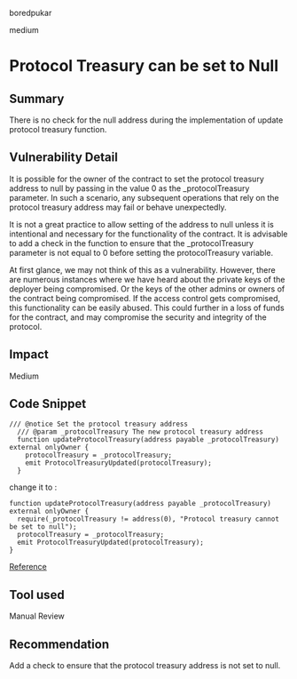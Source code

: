 boredpukar

medium

# Protocol Treasury can be set to Null

## Summary

There is no check for the null address during the implementation of update protocol treasury function.

## Vulnerability Detail

It is possible for the owner of the contract to set the protocol treasury address to null by passing in the value 0 as the _protocolTreasury parameter. In such a scenario, any subsequent operations that rely on the protocol treasury address may fail or behave unexpectedly.

It is not a great practice to allow setting of the address to null unless it is intentional and necessary for the functionality of the contract. It is advisable to add a check in the function to ensure that the _protocolTreasury parameter is not equal to 0 before setting the protocolTreasury variable. 

At first glance, we may not think of this as a vulnerability. However, there are numerous instances where we have heard about the private keys of the deployer being compromised. Or the keys of the other admins or owners of the contract being compromised. If the access control gets compromised, this functionality can be easily abused. This could further in a loss of funds for the contract, and may compromise the security and integrity of the protocol.

## Impact

Medium

## Code Snippet

```solidity
/// @notice Set the protocol treasury address
  /// @param _protocolTreasury The new protocol treasury address
  function updateProtocolTreasury(address payable _protocolTreasury) external onlyOwner {
    protocolTreasury = _protocolTreasury;
    emit ProtocolTreasuryUpdated(protocolTreasury);
  }
```

change it to : 

```solidity
function updateProtocolTreasury(address payable _protocolTreasury) external onlyOwner {
  require(_protocolTreasury != address(0), "Protocol treasury cannot be set to null");
  protocolTreasury = _protocolTreasury;
  emit ProtocolTreasuryUpdated(protocolTreasury);
}
```

[Reference](https://github.com/allo-protocol/contracts/blob/main/contracts/settings/AlloSettings.sol#L48-#L53)

## Tool used

Manual Review

## Recommendation

Add a check to ensure that the protocol treasury address is not set to null.
